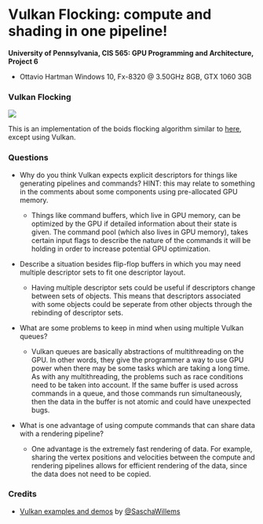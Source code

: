 Vulkan Flocking: compute and shading in one pipeline!
======================

**University of Pennsylvania, CIS 565: GPU Programming and Architecture, Project 6**

* Ottavio Hartman
  Windows 10, Fx-8320 @ 3.50GHz 8GB, GTX 1060 3GB

### Vulkan Flocking

  ![](giphy.gif)

This is an implementation of the boids flocking algorithm similar to [here](https://github.com/omh1280/Project1-CUDA-Flocking), except using 
Vulkan.

### Questions

* Why do you think Vulkan expects explicit descriptors for things like generating pipelines and commands? HINT: this may relate to something in the comments about some components using pre-allocated GPU memory.
  * Things like command buffers, which live in GPU memory, can be optimized by the GPU if detailed information about their state is given. The command pool
  (which also lives in GPU memory), takes certain input flags to describe the nature of the commands it will be holding in order to increase potential GPU optimization.

* Describe a situation besides flip-flop buffers in which you may need multiple descriptor sets to fit one descriptor layout.
  * Having multiple descriptor sets could be useful if descriptors change between sets of objects. This means that descriptors associated with some objects
  could be seperate from other objects through the rebinding of descriptor sets.

* What are some problems to keep in mind when using multiple Vulkan queues?
  * Vulkan queues are basically abstractions of multithreading on the GPU. In other words, they give the programmer a way to use GPU power when there may be some tasks
  which are taking a long time. As with any multithreading, the problems such as race conditions need to be taken into account. If the same buffer is used across commands
  in a queue, and those commands run simultaneously, then the data in the buffer is not atomic and could have unexpected bugs.

* What is one advantage of using compute commands that can share data with a rendering pipeline?
  * One advantage is the extremely fast rendering of data. For example, sharing the vertex positions and velocities between the compute and 
  rendering pipelines allows for efficient rendering of the data, since the data does not need to be copied.

### Credits

* [Vulkan examples and demos](https://github.com/SaschaWillems/Vulkan) by [@SaschaWillems](https://github.com/SaschaWillems)
